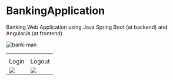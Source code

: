 # BankingApplication
Banking Web Application using Java Spring Boot (at backend) and AngularJs (at frontend)

![bank-man](https://github.com/user-attachments/assets/b631e518-b244-4cbc-8d9c-95758b77e567)

<table>
  <th>
    <tr>
      <td>Login</td>
      <td>Logout</td>
    </tr>
  </th>
  <tr>
    <td>
      <img src="https://github.com/user-attachments/assets/96c2ca49-4532-49df-9894-e48a9d89ac5a" />
    </td>
    <td>
      <img src="https://github.com/user-attachments/assets/43e523dd-d4fb-4003-8e8a-6fe196e2d173" />
    </td>
  </tr>
</table>
